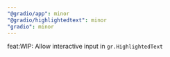 ```yaml
---
"@gradio/app": minor
"@gradio/highlightedtext": minor
"gradio": minor
---
```


feat:WIP: Allow interactive input in `gr.HighlightedText`
